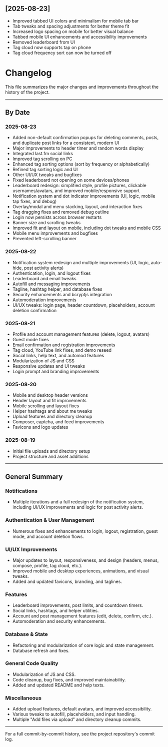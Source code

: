 ## [2025-08-23]
- Improved tabbed UI colors and minimalism for mobile tab bar
- Tab tweaks and spacing adjustments for better theme fit
- Increased logo spacing on mobile for better visual balance
- Tabbed mobile UI enhancements and accessibility improvements
- Removed leaderboard from UI
- Tag cloud now supports tap on phone
- Tag cloud frequency sort can now be turned off
# Changelog

This file summarizes the major changes and improvements throughout the history of the project.

---

## By Date


### 2025-08-23
- Added non-default confirmation popups for deleting comments, posts, and duplicate post links for a consistent, modern UI
- Major improvements to header timer and random words display
- Integrated last.fm social links
- Improved tag scrolling on PC
- Enhanced tag sorting options (sort by frequency or alphabetically)
- Refined tag sorting logic and UI
- Other UI/UX tweaks and bugfixes
- Fixed leaderboard not opening on some devices/phones
- Leaderboard redesign: simplified style, profile pictures, clickable usernames/avatars, and improved mobile/responsive support
- Notification system and dot indicator improvements (UI, logic, mobile tap fixes, and debug)
- Overlay/modal and menu stacking, layout, and interaction fixes
- Tag dragging fixes and removed debug outline
- Login now persists across browser restarts
- Banner size and scrolling tweaks
- Improved fit and layout on mobile, including dot tweaks and mobile CSS
- Mobile menu improvements and bugfixes
- Prevented left-scrolling banner

### 2025-08-22
- Notification system redesign and multiple improvements (UI, logic, auto-hide, post activity alerts)
- Authentication, login, and logout fixes
- Leaderboard and email tweaks
- Autofill and messaging improvements
- Tagline, hashtag helper, and database fixes
- Security enhancements and bcryptjs integration
- Automoderation improvements
- UI/UX tweaks: login page, header countdown, placeholders, account deletion confirmation

### 2025-08-21
- Profile and account management features (delete, logout, avatars)
- Guest mode fixes
- Email confirmation and registration improvements
- Tag cloud, YouTube link fixes, and demo reseed
- Social links, help text, and automod features
- Modularization of JS and CSS
- Responsive updates and UI tweaks
- Login prompt and branding improvements

### 2025-08-20
- Mobile and desktop header versions
- Header layout and fit improvements
- Mobile scrolling and layout fixes
- Helper hashtags and about me tweaks
- Upload features and directory cleanup
- Composer, captcha, and feed improvements
- Favicons and logo updates

### 2025-08-19
- Initial file uploads and directory setup
- Project structure and asset additions

---

## General Summary

### Notifications
- Multiple iterations and a full redesign of the notification system, including UI/UX improvements and logic for post activity alerts.

### Authentication & User Management
- Numerous fixes and enhancements to login, logout, registration, guest mode, and account deletion flows.

### UI/UX Improvements
- Major updates to layout, responsiveness, and design (headers, menus, compose, profile, tag cloud, etc.).
- Improved mobile and desktop experiences, animations, and visual tweaks.
- Added and updated favicons, branding, and taglines.

### Features
- Leaderboard improvements, post limits, and countdown timers.
- Social links, hashtags, and helper utilities.
- Account and post management features (edit, delete, confirm, etc.).
- Automoderation and security enhancements.

### Database & State
- Refactoring and modularization of core logic and state management.
- Database refresh and fixes.

### General Code Quality
- Modularization of JS and CSS.
- Code cleanup, bug fixes, and improved maintainability.
- Added and updated README and help texts.

### Miscellaneous
- Added upload features, default avatars, and improved accessibility.
- Various tweaks to autofill, placeholders, and input handling.
- Multiple "Add files via upload" and directory cleanup commits.

---

For a full commit-by-commit history, see the project repository's commit log.
